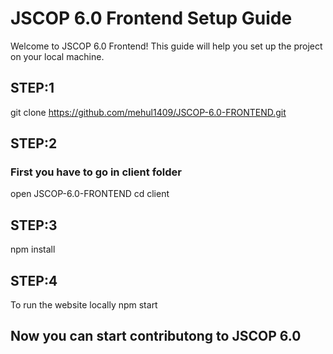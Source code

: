 # JSCOP 6.0 Frontend Setup Guide

Welcome to JSCOP 6.0 Frontend! This guide will help you set up the project on your local machine.

## STEP:1 
git clone https://github.com/mehul1409/JSCOP-6.0-FRONTEND.git

## STEP:2
### First you have to go in client folder
open JSCOP-6.0-FRONTEND
cd client

## STEP:3
npm install

## STEP:4
To run the website locally
npm start

## Now you can start contributong to JSCOP 6.0

